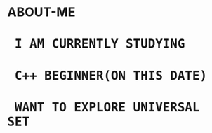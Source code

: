 # ABOUT-ME

# <pre> I AM CURRENTLY STUDYING </pre>
# <pre> C++ BEGINNER(ON THIS DATE) </pre>
# <pre> WANT TO EXPLORE UNIVERSAL SET </pre>
